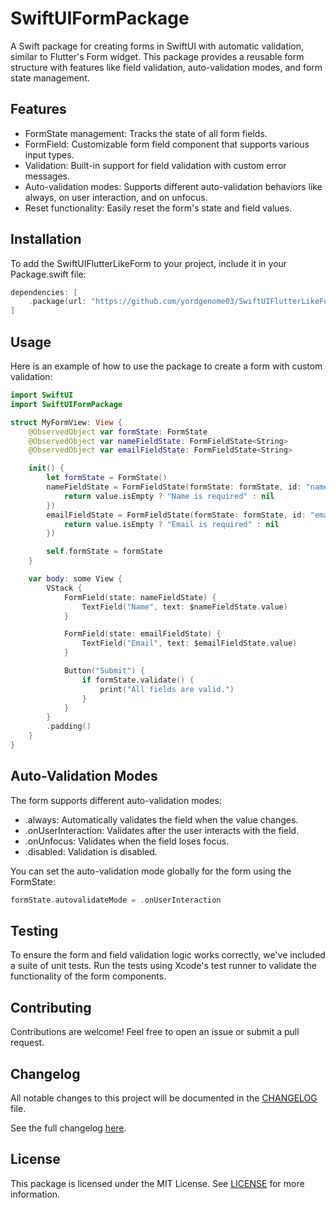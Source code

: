 # SwiftUIFormPackage

A Swift package for creating forms in SwiftUI with automatic validation, similar to Flutter's Form widget. This package provides a reusable form structure with features like field validation, auto-validation modes, and form state management.

## Features

- FormState management: Tracks the state of all form fields.
- FormField: Customizable form field component that supports various input types.
- Validation: Built-in support for field validation with custom error messages.
- Auto-validation modes: Supports different auto-validation behaviors like always, on user interaction, and on unfocus.
- Reset functionality: Easily reset the form's state and field values.

## Installation

To add the SwiftUIFlutterLikeForm to your project, include it in your Package.swift file:

```swift
dependencies: [
    .package(url: "https://github.com/yordgenome03/SwiftUIFlutterLikeForm.git", from: "1.0.0")
]
```

## Usage

Here is an example of how to use the package to create a form with custom validation:

```swift
import SwiftUI
import SwiftUIFormPackage

struct MyFormView: View {
    @ObservedObject var formState: FormState
    @ObservedObject var nameFieldState: FormFieldState<String>
    @ObservedObject var emailFieldState: FormFieldState<String>

    init() {
        let formState = FormState()
        nameFieldState = FormFieldState(formState: formState, id: "name", initialValue: "", validator: { value in
            return value.isEmpty ? "Name is required" : nil
        })
        emailFieldState = FormFieldState(formState: formState, id: "email", initialValue: "", validator: { value in
            return value.isEmpty ? "Email is required" : nil
        })

        self.formState = formState
    }

    var body: some View {
        VStack {
            FormField(state: nameFieldState) {
                TextField("Name", text: $nameFieldState.value)
            }

            FormField(state: emailFieldState) {
                TextField("Email", text: $emailFieldState.value)
            }

            Button("Submit") {
                if formState.validate() {
                    print("All fields are valid.")
                }
            }
        }
        .padding()
    }
}
```

## Auto-Validation Modes

The form supports different auto-validation modes:

- .always: Automatically validates the field when the value changes.
- .onUserInteraction: Validates after the user interacts with the field.
- .onUnfocus: Validates when the field loses focus.
- .disabled: Validation is disabled.

You can set the auto-validation mode globally for the form using the FormState:

```swift
formState.autovalidateMode = .onUserInteraction
```

## Testing

To ensure the form and field validation logic works correctly, we've included a suite of unit tests. Run the tests using Xcode's test runner to validate the functionality of the form components.

## Contributing

Contributions are welcome! Feel free to open an issue or submit a pull request.

## Changelog

All notable changes to this project will be documented in the [CHANGELOG](CHANGELOG.md) file.

See the full changelog [here](CHANGELOG.md).

## License

This package is licensed under the MIT License. See [LICENSE](LICENSE) for more information.

